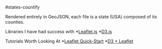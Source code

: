 #states-countify

Rendered entirely in GeoJSON, each file is a state (USA) composed of its counties.

Libraries I have had success with
*[Leaflet.js](http://www.leafletjs.com)
*[D3.js](http://www.d3js.org)

Tutorials Worth Looking At
*[Leaflet Quick-Start](http://leafletjs.com/examples/quick-start.html)
*[D3 + Leaflet](http://bost.ocks.org/mike/leaflet/)
